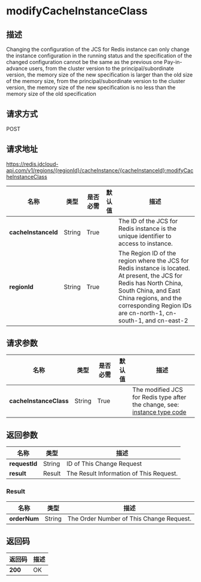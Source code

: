 # modifyCacheInstanceClass


## 描述
Changing the configuration of the JCS for Redis instance can only change the instance configuration in the running status and the specification of the changed configuration cannot be the same as the previous one
Pay-in-advance users, from the cluster version to the principal/subordinate version, the memory size of the new specification is larger than the old size of the memory size, from the principal/subordinate version to the cluster version, the memory size of the new specification is no less than the memory size of the old specification


## 请求方式
POST

## 请求地址
https://redis.jdcloud-api.com/v1/regions/{regionId}/cacheInstance/{cacheInstanceId}:modifyCacheInstanceClass

|名称|类型|是否必需|默认值|描述|
|---|---|---|---|---|
|**cacheInstanceId**|String|True| |The ID of the JCS for Redis instance is the unique identifier to access to instance.|
|**regionId**|String|True| |The Region ID of the region where the JCS for Redis instance is located. At present, the JCS for Redis has North China, South China, and East China regions, and the corresponding Region IDs are cn-north-1, cn-south-1, and cn-east-2|

## 请求参数
|名称|类型|是否必需|默认值|描述|
|---|---|---|---|---|
|**cacheInstanceClass**|String|True| |The modified JCS for Redis type after the change, see: <a href='https://www.jdcloud.com/help/detail/411/isCatalog/1'>instance type code</a>|


## 返回参数
|名称|类型|描述|
|---|---|---|
|**requestId**|String|ID of This Change Request|
|**result**|Result|The Result Information of This Request.|

### Result
|名称|类型|描述|
|---|---|---|
|**orderNum**|String|The Order Number of This Change Request.|

## 返回码
|返回码|描述|
|---|---|
|**200**|OK|
